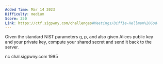 ```yaml
---
Added Time: Mar 14 2023
Difficulty: medium
Score: 250
Link: https://ctf.sigpwny.com/challenges#Meetings/Diffie-Hellman%20God-544
---
```

Given the standard NIST parameters g, p, and also given Alices public key and your private key, compute your shared secret and send it back to the server.

nc chal.sigpwny.com 1985
